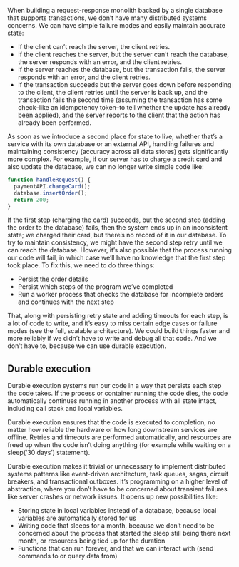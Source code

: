 When building a request-response monolith backed by a single database that supports transactions, we don’t have many distributed systems concerns. We can have simple failure modes and easily maintain accurate state:

- If the client can’t reach the server, the client retries.
- If the client reaches the server, but the server can’t reach the database, the server responds with an error, and the client retries.
- If the server reaches the database, but the transaction fails, the server responds with an error, and the client retries.
- If the transaction succeeds but the server goes down before responding to the client, the client retries until the server is back up, and the transaction fails the second time (assuming the transaction has some check–like an idempotency token–to tell whether the update has already been applied), and the server reports to the client that the action has already been performed.

As soon as we introduce a second place for state to live, whether that’s a service with its own database or an external API, handling failures and maintaining consistency (accuracy across all data stores) gets significantly more complex. For example, if our server has to charge a credit card and also update the database, we can no longer write simple code like:

```typescript
function handleRequest() {
  paymentAPI.chargeCard();
  database.insertOrder();
  return 200;
}
```

If the first step (charging the card) succeeds, but the second step (adding the order to the database) fails, then the system ends up in an inconsistent state; we charged their card, but there’s no record of it in our database. To try to maintain consistency, we might have the second step retry until we can reach the database. However, it’s also possible that the process running our code will fail, in which case we’ll have no knowledge that the first step took place. To fix this, we need to do three things:

- Persist the order details
- Persist which steps of the program we’ve completed
- Run a worker process that checks the database for incomplete orders and continues with the next step

That, along with persisting retry state and adding timeouts for each step, is a lot of code to write, and it’s easy to miss certain edge cases or failure modes (see the full, scalable architecture). We could build things faster and more reliably if we didn’t have to write and debug all that code. And we don’t have to, because we can use durable execution.

## Durable execution

Durable execution systems run our code in a way that persists each step the code takes. If the process or container running the code dies, the code automatically continues running in another process with all state intact, including call stack and local variables.

Durable execution ensures that the code is executed to completion, no matter how reliable the hardware or how long downstream services are offline. Retries and timeouts are performed automatically, and resources are freed up when the code isn’t doing anything (for example while waiting on a sleep(‘30 days’) statement).

Durable execution makes it trivial or unnecessary to implement distributed systems patterns like event-driven architecture, task queues, sagas, circuit breakers, and transactional outboxes. It’s programming on a higher level of abstraction, where you don’t have to be concerned about transient failures like server crashes or network issues. It opens up new possibilities like:

- Storing state in local variables instead of a database, because local variables are automatically stored for us
- Writing code that sleeps for a month, because we don’t need to be concerned about the process that started the sleep still being there next month, or resources being tied up for the duration
- Functions that can run forever, and that we can interact with (send commands to or query data from)
